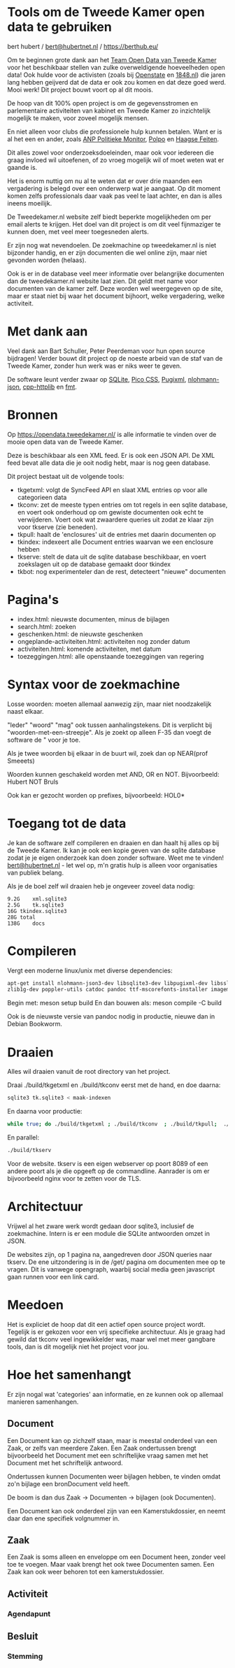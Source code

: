 # Tools om de Tweede Kamer open data te gebruiken
bert hubert / bert@hubertnet.nl / https://berthub.eu/

Om te beginnen grote dank aan het [Team Open Data van Tweede Kamer](https://opendata.tweedekamer.nl/) voor het
beschikbaar stellen van zulke overweldigende hoeveelheden open data!  Ook
hulde voor de activisten (zoals bij [Openstate](https://openstate.eu) en [1848.nl](https://1848.nl)) die jaren lang hebben
geijverd dat de data er ook zou komen en dat deze goed werd.  Mooi werk! 
Dit project bouwt voort op al dit moois.

De hoop van dit 100% open project is om de gegevensstromen en parlementaire
activiteiten van kabinet en Tweede Kamer zo inzichtelijk mogelijk te maken,
voor zoveel mogelijk mensen.

En niet alleen voor clubs die professionele hulp kunnen betalen. Want er is
al het een en ander, zoals [ANP Politieke
Monitor](https://www.anp.nl/diensten/6/politieke-monitor),
[Polpo](https://polpo.nl/) en [Haagse Feiten](https://haagsefeiten.nl/).

Dit alles zowel voor onderzoeksdoeleinden, maar ook voor iedereen die graag
invloed wil uitoefenen, of zo vroeg mogelijk wil of moet weten wat er gaande
is.

Het is enorm nuttig om nu al te weten dat er over drie maanden een
vergadering is belegd over een onderwerp wat je aangaat.  Op dit moment
komen zelfs professionals daar vaak pas veel te laat achter, en dan is alles
ineens moeilijk.

De Tweedekamer.nl website zelf biedt beperkte mogelijkheden om per email
alerts te krijgen. Het doel van dit project is om dit veel fijnmaziger te
kunnen doen, met veel meer toegesneden alerts.

Er zijn nog wat nevendoelen. De zoekmachine op tweedekamer.nl is niet
bijzonder handig, en er zijn documenten die wel online zijn, maar niet
gevonden worden (helaas).

Ook is er in de database veel meer informatie over belangrijke documenten
dan de tweedekamer.nl website laat zien. Dit geldt met name voor documenten
van de kamer zelf. Deze worden wel weergegeven op de site, maar er staat
niet bij waar het document bijhoort, welke vergadering, welke activiteit.

# Met dank aan

Veel dank aan Bart Schuller, Peter Peerdeman voor hun open source bijdragen! 
Verder bouwt dit project op de noeste arbeid van de staf van de Tweede
Kamer, zonder hun werk was er niks weer te geven.

De software leunt verder zwaar op [SQLite](https://sqlite.org), [Pico CSS](https://picocss.com/),
[Pugixml](https://pugixml.org/), [nlohmann-json](https://json.nlohmann.me/),
[cpp-httplib](https://github.com/yhirose/cpp-httplib) en
[fmt](https://fmt.dev).

# Bronnen
Op https://opendata.tweedekamer.nl/ is alle informatie te vinden over de
mooie open data van de Tweede Kamer.

Deze is beschikbaar als een XML feed. Er is ook een JSON API. De XML feed
bevat alle data die je ooit nodig hebt, maar is nog geen database.

Dit project bestaat uit de volgende tools:

 * tkgetxml: volgt de SyncFeed API en slaat XML entries op voor alle
   categorieen data
 * tkconv: zet de meeste typen entries om tot regels in een sqlite database, en voert ook onderhoud op om gewiste documenten ook echt te verwijderen. Voert ook wat zwaardere queries uit zodat ze klaar zijn voor tkserve (zie beneden).
 * tkpull: haalt de 'enclosures' uit de entries met daarin documenten op
 * tkindex: indexeert alle Document entries waarvan we een enclosure hebben
 * tkserve: stelt de data uit de sqlite database beschikbaar, en voert
   zoekslagen uit op de database gemaakt door tkindex
 * tkbot: nog experimenteler dan de rest, detecteert "nieuwe" documenten

# Pagina's

 * index.html: nieuwste documenten, minus de bijlagen 
 * search.html: zoeken
 * geschenken.html: de nieuwste geschenken
 * ongeplande-activiteiten.html: activiteiten nog zonder datum
 * activiteiten.html: komende activiteiten, met datum
 * toezeggingen.html: alle openstaande toezeggingen van regering

# Syntax voor de zoekmachine
Losse woorden: moeten allemaal aanwezig zijn, maar niet noodzakelijk naast elkaar.

"Ieder" "woord" "mag" ook tussen aanhalingstekens. Dit is verplicht bij "woorden-met-een-streepje". Als je zoekt op alleen F-35 dan voegt de software de " voor je toe.

Als je twee woorden bij elkaar in de buurt wil, zoek dan op NEAR(prof Smeeets)

Woorden kunnen geschakeld worden met AND, OR en NOT. Bijvoorbeeld: Hubert NOT Bruls

Ook kan er gezocht worden op prefixes, bijvoorbeeld: HOL0\* 

# Toegang tot de data
Je kan de software zelf compileren en draaien en dan haalt hij alles op bij
de Tweede Kamer. Ik kan je ook een kopie geven van de sqlite database zodat
je je eigen onderzoek kan doen zonder software. Weet me te vinden!
bert@hubertnet.nl - let wel op, m'n gratis hulp is alleen voor organisaties
van publiek belang. 

Als je de boel zelf wil draaien heb je ongeveer zoveel data nodig:
```
9.2G	xml.sqlite3
2.5G	tk.sqlite3
16G	tkindex.sqlite3
28G	total
138G	docs
```

# Compileren
Vergt een moderne linux/unix met diverse dependencies:

```bash
apt-get install nlohmann-json3-dev libsqlite3-dev libpugixml-dev libssl-dev \
zlib1g-dev poppler-utils catdoc pandoc ttf-mscorefonts-installer imagemagick
```

Begin met: meson setup build
En dan bouwen als: meson compile -C build

Ook is de nieuwste versie van pandoc nodig in productie, nieuwe dan in
Debian Bookworm.

# Draaien
Alles wil draaien vanuit de root directory van het project.

Draai ./build/tkgetxml en ./build/tkconv eerst met de hand, en doe daarna:

```bash
sqlite3 tk.sqlite3 < maak-indexen
```

En daarna voor productie:

```bash
while true; do ./build/tkgetxml ; ./build/tkconv  ; ./build/tkpull;  ./build/tkindex; sleep 60; done
```

En parallel:

```bash
./build/tkserv
```

Voor de website. tkserv is een eigen webserver op poort 8089 of een andere
poort als je die opgeeft op de commandline. Aanrader is om er bijvoorbeeld
nginx voor te zetten voor de TLS.

# Architectuur
Vrijwel al het zware werk wordt gedaan door sqlite3, inclusief de
zoekmachine. Intern is er een module die SQLite antwoorden omzet in JSON. 

De websites zijn, op 1 pagina na, aangedreven door JSON queries naar tkserv.
De ene uitzondering is in de /get/ pagina om documenten mee op te vragen.
Dit is vanwege opengraph, waarbij social media geen javascript gaan runnen
voor een link card.

# Meedoen
Het is expliciet de hoop dat dit een actief open source project wordt.
Tegelijk is er gekozen voor een vrij specifieke architectuur. Als je graag
had gewild dat tkconv veel ingewikkelder was, maar wel met meer gangbare
tools, dan is dit mogelijk niet het project voor jou.

# Hoe het samenhangt
Er zijn nogal wat 'categories' aan informatie, en ze kunnen ook op allemaal
manieren samenhangen.

## Document
Een Document kan op zichzelf staan, maar is meestal onderdeel van een Zaak,
or zelfs van meerdere Zaken. Een Zaak ondertussen brengt bijvoorbeeld het
Document met een schriftelijke vraag samen met het Document met het
schriftelijk antwoord.

Ondertussen kunnen Documenten weer bijlagen hebben, te vinden omdat zo'n
bijlage een bronDocument veld heeft. 

De boom is dan dus Zaak -> Documenten -> bijlagen (ook Documenten).

Een Document kan ook onderdeel zijn van een Kamerstukdossier, en neemt daar
dan ene specifiek volgnummer in.

## Zaak
Een Zaak is soms alleen en enveloppe om een Document heen, zonder veel toe
te voegen. Maar vaak brengt het ook twee Documenten samen. Een Zaak kan ook
weer behoren tot een kamerstukdossier.

## Activiteit
### Agendapunt


## Besluit
### Stemming